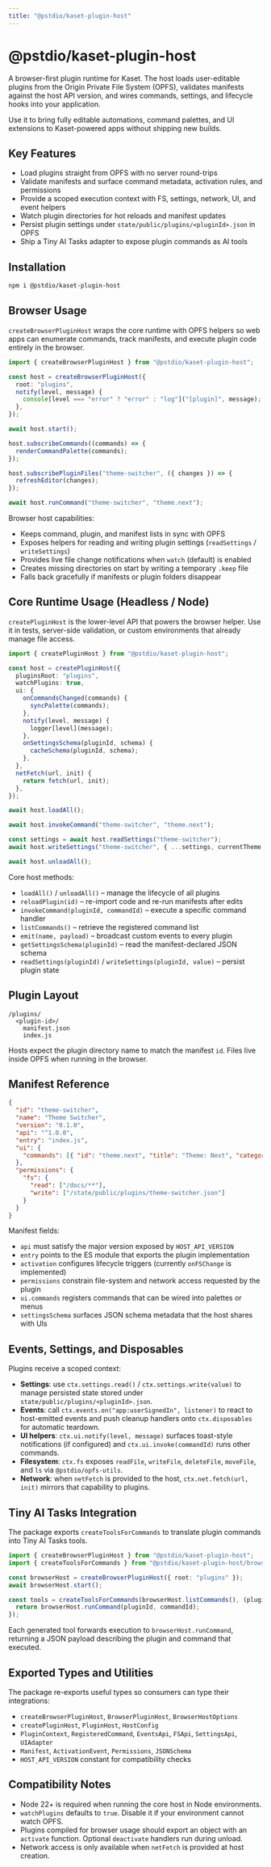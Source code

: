 ```yaml
---
title: "@pstdio/kaset-plugin-host"
---
```


# @pstdio/kaset-plugin-host

A browser-first plugin runtime for Kaset. The host loads user-editable plugins from the Origin Private File System (OPFS), validates manifests against the host API version, and wires commands, settings, and lifecycle hooks into your application.

Use it to bring fully editable automations, command palettes, and UI extensions to Kaset-powered apps without shipping new builds.

## Key Features

- Load plugins straight from OPFS with no server round-trips
- Validate manifests and surface command metadata, activation rules, and permissions
- Provide a scoped execution context with FS, settings, network, UI, and event helpers
- Watch plugin directories for hot reloads and manifest updates
- Persist plugin settings under `state/public/plugins/<pluginId>.json` in OPFS
- Ship a Tiny AI Tasks adapter to expose plugin commands as AI tools

## Installation

```bash
npm i @pstdio/kaset-plugin-host
```

## Browser Usage

`createBrowserPluginHost` wraps the core runtime with OPFS helpers so web apps can enumerate commands, track manifests, and execute plugin code entirely in the browser.

```ts
import { createBrowserPluginHost } from "@pstdio/kaset-plugin-host";

const host = createBrowserPluginHost({
  root: "plugins",
  notify(level, message) {
    console[level === "error" ? "error" : "log"]("[plugin]", message);
  },
});

await host.start();

host.subscribeCommands((commands) => {
  renderCommandPalette(commands);
});

host.subscribePluginFiles("theme-switcher", ({ changes }) => {
  refreshEditor(changes);
});

await host.runCommand("theme-switcher", "theme.next");
```

Browser host capabilities:

- Keeps command, plugin, and manifest lists in sync with OPFS
- Exposes helpers for reading and writing plugin settings (`readSettings` / `writeSettings`)
- Provides live file change notifications when `watch` (default) is enabled
- Creates missing directories on start by writing a temporary `.keep` file
- Falls back gracefully if manifests or plugin folders disappear

## Core Runtime Usage (Headless / Node)

`createPluginHost` is the lower-level API that powers the browser helper. Use it in tests, server-side validation, or custom environments that already manage file access.

```ts
import { createPluginHost } from "@pstdio/kaset-plugin-host";

const host = createPluginHost({
  pluginsRoot: "plugins",
  watchPlugins: true,
  ui: {
    onCommandsChanged(commands) {
      syncPalette(commands);
    },
    notify(level, message) {
      logger[level](message);
    },
    onSettingsSchema(pluginId, schema) {
      cacheSchema(pluginId, schema);
    },
  },
  netFetch(url, init) {
    return fetch(url, init);
  },
});

await host.loadAll();

await host.invokeCommand("theme-switcher", "theme.next");

const settings = await host.readSettings("theme-switcher");
await host.writeSettings("theme-switcher", { ...settings, currentTheme: "dark" });

await host.unloadAll();
```

Core host methods:

- `loadAll()` / `unloadAll()` – manage the lifecycle of all plugins
- `reloadPlugin(id)` – re-import code and re-run manifests after edits
- `invokeCommand(pluginId, commandId)` – execute a specific command handler
- `listCommands()` – retrieve the registered command list
- `emit(name, payload)` – broadcast custom events to every plugin
- `getSettingsSchema(pluginId)` – read the manifest-declared JSON schema
- `readSettings(pluginId)` / `writeSettings(pluginId, value)` – persist plugin state

## Plugin Layout

```
/plugins/
  <plugin-id>/
    manifest.json
    index.js
```

Hosts expect the plugin directory name to match the manifest `id`. Files live inside OPFS when running in the browser.

## Manifest Reference

```json
{
  "id": "theme-switcher",
  "name": "Theme Switcher",
  "version": "0.1.0",
  "api": "^1.0.0",
  "entry": "index.js",
  "ui": {
    "commands": [{ "id": "theme.next", "title": "Theme: Next", "category": "Appearance" }]
  },
  "permissions": {
    "fs": {
      "read": ["/docs/**"],
      "write": ["/state/public/plugins/theme-switcher.json"]
    }
  }
}
```

Manifest fields:

- `api` must satisfy the major version exposed by `HOST_API_VERSION`
- `entry` points to the ES module that exports the plugin implementation
- `activation` configures lifecycle triggers (currently `onFSChange` is implemented)
- `permissions` constrain file-system and network access requested by the plugin
- `ui.commands` registers commands that can be wired into palettes or menus
- `settingsSchema` surfaces JSON schema metadata that the host shares with UIs

## Events, Settings, and Disposables

Plugins receive a scoped context:

- **Settings**: use `ctx.settings.read()` / `ctx.settings.write(value)` to manage persisted state stored under `state/public/plugins/<pluginId>.json`.
- **Events**: call `ctx.events.on("app:userSignedIn", listener)` to react to host-emitted events and push cleanup handlers onto `ctx.disposables` for automatic teardown.
- **UI helpers**: `ctx.ui.notify(level, message)` surfaces toast-style notifications (if configured) and `ctx.ui.invoke(commandId)` runs other commands.
- **Filesystem**: `ctx.fs` exposes `readFile`, `writeFile`, `deleteFile`, `moveFile`, and `ls` via `@pstdio/opfs-utils`.
- **Network**: when `netFetch` is provided to the host, `ctx.net.fetch(url, init)` mirrors that capability to plugins.

## Tiny AI Tasks Integration

The package exports `createToolsForCommands` to translate plugin commands into Tiny AI Tasks tools.

```ts
import { createBrowserPluginHost } from "@pstdio/kaset-plugin-host";
import { createToolsForCommands } from "@pstdio/kaset-plugin-host/browser/adapters/tiny-ai-tasks";

const browserHost = createBrowserPluginHost({ root: "plugins" });
await browserHost.start();

const tools = createToolsForCommands(browserHost.listCommands(), (pluginId, commandId) => {
  return browserHost.runCommand(pluginId, commandId);
});
```

Each generated tool forwards execution to `browserHost.runCommand`, returning a JSON payload describing the plugin and command that executed.

## Exported Types and Utilities

The package re-exports useful types so consumers can type their integrations:

- `createBrowserPluginHost`, `BrowserPluginHost`, `BrowserHostOptions`
- `createPluginHost`, `PluginHost`, `HostConfig`
- `PluginContext`, `RegisteredCommand`, `EventsApi`, `FSApi`, `SettingsApi`, `UIAdapter`
- `Manifest`, `ActivationEvent`, `Permissions`, `JSONSchema`
- `HOST_API_VERSION` constant for compatibility checks

## Compatibility Notes

- Node 22+ is required when running the core host in Node environments.
- `watchPlugins` defaults to `true`. Disable it if your environment cannot watch OPFS.
- Plugins compiled for browser usage should export an object with an `activate` function. Optional `deactivate` handlers run during unload.
- Network access is only available when `netFetch` is provided at host creation.
